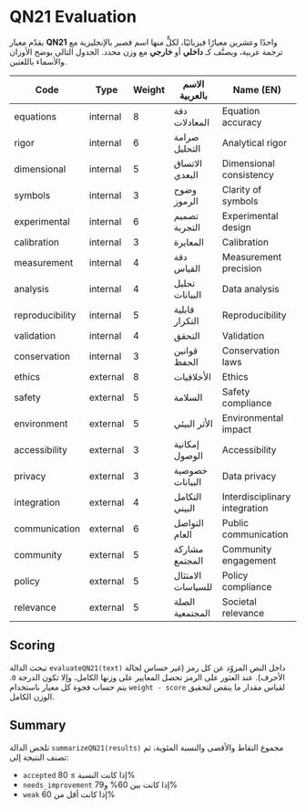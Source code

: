 # QN21 Evaluation

يقدّم معيار **QN21** واحدًا وعشرين معيارًا فيزيائيًا، لكلٍّ منها اسم قصير
بالإنجليزية مع ترجمة عربية، ويصنَّف كـ **داخلي** أو **خارجي** مع وزن محدد.
الجدول التالي يوضح الأوزان والأسماء باللغتين.

| Code | Type | Weight | الاسم بالعربية | Name (EN) |
| ---- | ---- | ------ | -------------- | --------- |
| equations | internal | 8 | دقة المعادلات | Equation accuracy |
| rigor | internal | 6 | صرامة التحليل | Analytical rigor |
| dimensional | internal | 5 | الاتساق البعدي | Dimensional consistency |
| symbols | internal | 3 | وضوح الرموز | Clarity of symbols |
| experimental | internal | 6 | تصميم التجربة | Experimental design |
| calibration | internal | 3 | المعايرة | Calibration |
| measurement | internal | 4 | دقة القياس | Measurement precision |
| analysis | internal | 4 | تحليل البيانات | Data analysis |
| reproducibility | internal | 5 | قابلية التكرار | Reproducibility |
| validation | internal | 4 | التحقق | Validation |
| conservation | internal | 3 | قوانين الحفظ | Conservation laws |
| ethics | external | 8 | الأخلاقيات | Ethics |
| safety | external | 5 | السلامة | Safety compliance |
| environment | external | 5 | الأثر البيئي | Environmental impact |
| accessibility | external | 3 | إمكانية الوصول | Accessibility |
| privacy | external | 3 | خصوصية البيانات | Data privacy |
| integration | external | 4 | التكامل البيني | Interdisciplinary integration |
| communication | external | 6 | التواصل العام | Public communication |
| community | external | 5 | مشاركة المجتمع | Community engagement |
| policy | external | 5 | الامتثال للسياسات | Policy compliance |
| relevance | external | 5 | الصلة المجتمعية | Societal relevance |

## Scoring

تبحث الدالة `evaluateQN21(text)` داخل النص المزوّد عن كل رمز (غير حساس
لحالة الأحرف). عند العثور على الرمز تحصل المعايير على وزنها الكامل، وإلا تكون
الدرجة `0`. يتم حساب فجوة كل معيار باستخدام `weight - score` لقياس مقدار ما
ينقص لتحقيق الوزن الكامل.

## Summary

تلخص الدالة `summarizeQN21(results)` مجموع النقاط والأقصى والنسبة المئوية،
ثم تصنف النتيجة إلى:
- `accepted` إذا كانت النسبة ≥ 80%
- `needs_improvement` إذا كانت بين 60% و79%
- `weak` إذا كانت أقل من 60%

